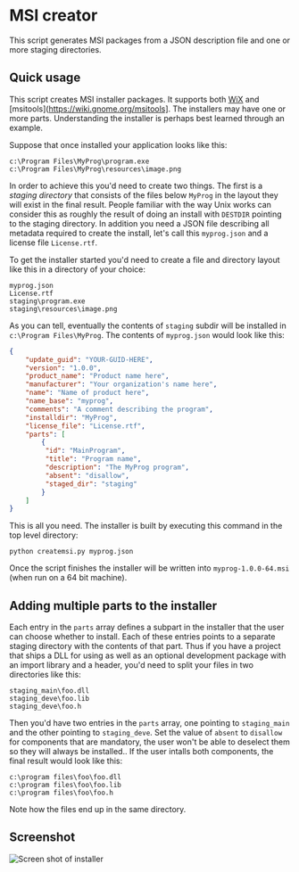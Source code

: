 # MSI creator

This script generates MSI packages from a JSON description file and
one or more staging directories.

## Quick usage

This script creates MSI installer packages. It supports both
[WiX](http://wixtoolset.org/) and
[msitools](https://wiki.gnome.org/msitools]. The installers may have
one or more parts. Understanding the installer is perhaps best learned
through an example.

Suppose that once installed your application looks like this:

```
c:\Program Files\MyProg\program.exe
c:\Program Files\MyProg\resources\image.png
```

In order to achieve this you'd need to create two things. The first is
a _staging directory_ that consists of the files below `MyProg` in the
layout they will exist in the final result. People familiar with the
way Unix works can consider this as roughly the result of doing an
install with `DESTDIR` pointing to the staging directory. In addition
you need a JSON file describing all metadata required to create the
install, let's call this `myprog.json` and a license file
`License.rtf`.

To get the installer started you'd need to create a file and directory
layout like this in a directory of your choice:

```
myprog.json
License.rtf
staging\program.exe
staging\resources\image.png
```

As you can tell, eventually the contents of `staging` subdir will be
installed in `c:\Program Files\MyProg`. The contents of `myprog.json`
would look like this:

```json
{
    "update_guid": "YOUR-GUID-HERE",
    "version": "1.0.0",
    "product_name": "Product name here",
    "manufacturer": "Your organization's name here",
    "name": "Name of product here",
    "name_base": "myprog",
    "comments": "A comment describing the program",
    "installdir": "MyProg",
    "license_file": "License.rtf",
    "parts": [
        {
         "id": "MainProgram",
         "title": "Program name",
         "description": "The MyProg program",
         "absent": "disallow",
         "staged_dir": "staging"
        }
    ]
}
```

This is all you need. The installer is built by executing this command
in the top level directory:

```
python createmsi.py myprog.json
```

Once the script finishes the installer will be written into
`myprog-1.0.0-64.msi` (when run on a 64 bit machine).

## Adding multiple parts to the installer

Each entry in the `parts` array defines a subpart in the installer
that the user can choose whether to install. Each of these entries
points to a separate staging directory with the contents of that
part. Thus if you have a project that ships a DLL for using as well as
an optional development package with an import library and a header,
you'd need to split your files in two directories like this:

```
staging_main\foo.dll
staging_deve\foo.lib
staging_deve\foo.h
```

Then you'd have two entries in the `parts` array, one pointing to
`staging_main` and the other pointing to `staging_deve`. Set the value
of `absent` to `disallow` for components that are mandatory, the user
won't be able to deselect them so they will always be installed.. If
the user intalls both components, the final result would look like
this:

```
c:\program files\foo\foo.dll
c:\program files\foo\foo.lib
c:\program files\foo\foo.h
```

Note how the files end up in the same directory.

## Screenshot

![Screen shot of installer](https://raw.githubusercontent.com/jpakkane/msicreator/master/installer_sshot.png)
